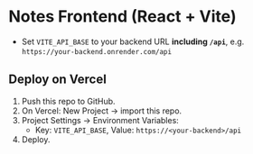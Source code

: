# Notes Frontend (React + Vite)

- Set `VITE_API_BASE` to your backend URL **including `/api`**, e.g.
  `https://your-backend.onrender.com/api`

## Deploy on Vercel
1. Push this repo to GitHub.
2. On Vercel: New Project → import this repo.
3. Project Settings → Environment Variables:
   - Key: `VITE_API_BASE`, Value: `https://<your-backend>/api`
4. Deploy.
